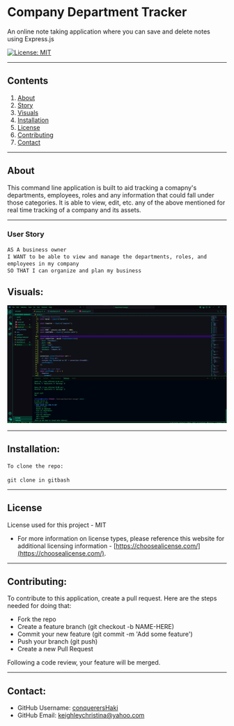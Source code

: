# Company Department Tracker

An online note taking application where you can save and delete notes using Express.js

[![License: MIT](https://img.shields.io/badge/License-MIT-yellow.svg)](https://opensource.org/licenses/MIT)

---

## Contents

1. [About](#about)
2. [Story](#user-story)
3. [Visuals](#visuals)
4. [Installation](#installation)
5. [License](#license)
6. [Contributing](#contributing)
7. [Contact](#contact)

---

## About

This command line application is built to aid tracking a comapny's departments, employees, roles and any information that could fall under those categories. It is able to view, edit, etc. any of the above mentioned for real time tracking of a company and its assets.

---

### User Story

```
AS A business owner
I WANT to be able to view and manage the departments, roles, and employees in my company
SO THAT I can organize and plan my business
```

## Visuals:

![screenshot 1](./assets/SS1.jpg)

---

## Installation:

```
To clone the repo:

git clone in gitbash
```

---

## License

License used for this project - MIT

- For more information on license types, please reference this website
  for additional licensing information - [https://choosealicense.com/](https://choosealicense.com/).

---

## Contributing:

To contribute to this application, create a pull request.
Here are the steps needed for doing that:

- Fork the repo
- Create a feature branch (git checkout -b NAME-HERE)
- Commit your new feature (git commit -m 'Add some feature')
- Push your branch (git push)
- Create a new Pull Request

Following a code review, your feature will be merged.

---

## Contact:

- GitHub Username: [conquerersHaki](https://github.com/conquerersHaki)
- GitHub Email: keighleychristina@yahoo.com
